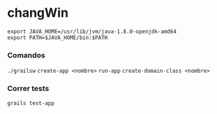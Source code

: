 # changWin

~~~
export JAVA_HOME=/usr/lib/jvm/java-1.8.0-openjdk-amd64
export PATH=$JAVA_HOME/bin:$PATH
~~~

### Comandos
`./grailsw`
`create-app <nombre>`
`run-app`
`create-domain-class <nombre>`

### Correr tests
`grails test-app`